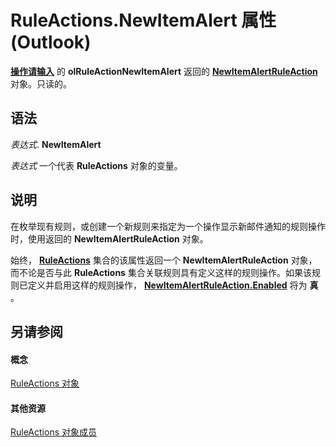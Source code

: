 
# RuleActions.NewItemAlert 属性 (Outlook)

 **[操作请输入](e6cb9c35-48c3-f7fe-cfed-4eb45cb83149.md)** 的 **olRuleActionNewItemAlert** 返回的 **[NewItemAlertRuleAction](01d30816-50aa-ff23-69a0-4aa627b3d7e4.md)** 对象。只读的。


## 语法

 _表达式_. **NewItemAlert**

 _表达式_ 一个代表 **RuleActions** 对象的变量。


## 说明

在枚举现有规则，或创建一个新规则来指定为一个操作显示新邮件通知的规则操作时，使用返回的 **NewItemAlertRuleAction** 对象。

始终，  **[RuleActions](82ba76cd-86a4-3372-cb51-2df1d58c8b71.md)** 集合的该属性返回一个 **NewItemAlertRuleAction** 对象，而不论是否与此 **RuleActions** 集合关联规则具有定义这样的规则操作。如果该规则已定义并启用这样的规则操作， **[NewItemAlertRuleAction.Enabled](f3472ffb-ada6-c18d-3953-4a1dd7a25a44.md)** 将为 **真** 。


## 另请参阅


#### 概念


[RuleActions 对象](82ba76cd-86a4-3372-cb51-2df1d58c8b71.md)
#### 其他资源


[RuleActions 对象成员](ea4c7acb-2ce2-ecf9-046f-2eb48d4935bb.md)